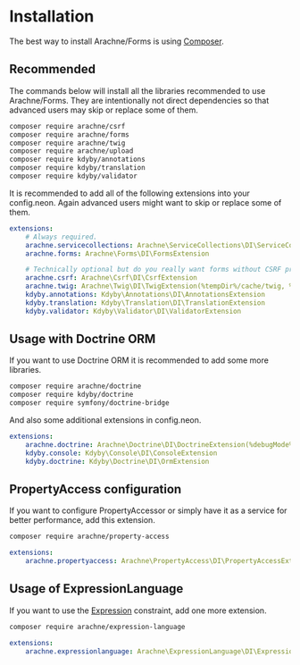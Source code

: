 Installation
====

The best way to install Arachne/Forms is using [Composer](http://getcomposer.org/).

Recommended
----

The commands below will install all the libraries recommended to use Arachne/Forms. They are intentionally not direct dependencies so that advanced users may skip or replace some of them.

```sh
composer require arachne/csrf
composer require arachne/forms
composer require arachne/twig
composer require arachne/upload
composer require kdyby/annotations
composer require kdyby/translation
composer require kdyby/validator
```

It is recommended to add all of the following extensions into your config.neon. Again advanced users might want to skip or replace some of them.

```yml
extensions:
    # Always required.
    arachne.servicecollections: Arachne\ServiceCollections\DI\ServiceCollectionsExtension
    arachne.forms: Arachne\Forms\DI\FormsExtension

    # Technically optional but do you really want forms without CSRF protection, validation, files upload and a way to render them?
    arachne.csrf: Arachne\Csrf\DI\CsrfExtension
    arachne.twig: Arachne\Twig\DI\TwigExtension(%tempDir%/cache/twig, %debugMode%)
    kdyby.annotations: Kdyby\Annotations\DI\AnnotationsExtension
    kdyby.translation: Kdyby\Translation\DI\TranslationExtension
    kdyby.validator: Kdyby\Validator\DI\ValidatorExtension
```

Usage with Doctrine ORM
----

If you want to use Doctrine ORM it is recommended to add some more libraries.

```sh
composer require arachne/doctrine
composer require kdyby/doctrine
composer require symfony/doctrine-bridge
```

And also some additional extensions in config.neon.

```yml
extensions:
    arachne.doctrine: Arachne\Doctrine\DI\DoctrineExtension(%debugMode%)
    kdyby.console: Kdyby\Console\DI\ConsoleExtension
    kdyby.doctrine: Kdyby\Doctrine\DI\OrmExtension
```

PropertyAccess configuration
----

If you want to configure PropertyAccessor or simply have it as a service for better performance, add this extension.

```sh
composer require arachne/property-access
```

```yml
extensions:
    arachne.propertyaccess: Arachne\PropertyAccess\DI\PropertyAccessExtension
```

Usage of ExpressionLanguage
----

If you want to use the [Expression](http://symfony.com/doc/current/reference/constraints/Expression.html) constraint, add one more extension.

```sh
composer require arachne/expression-language
```

```yml
extensions:
    arachne.expressionlanguage: Arachne\ExpressionLanguage\DI\ExpressionLanguageExtension
```
